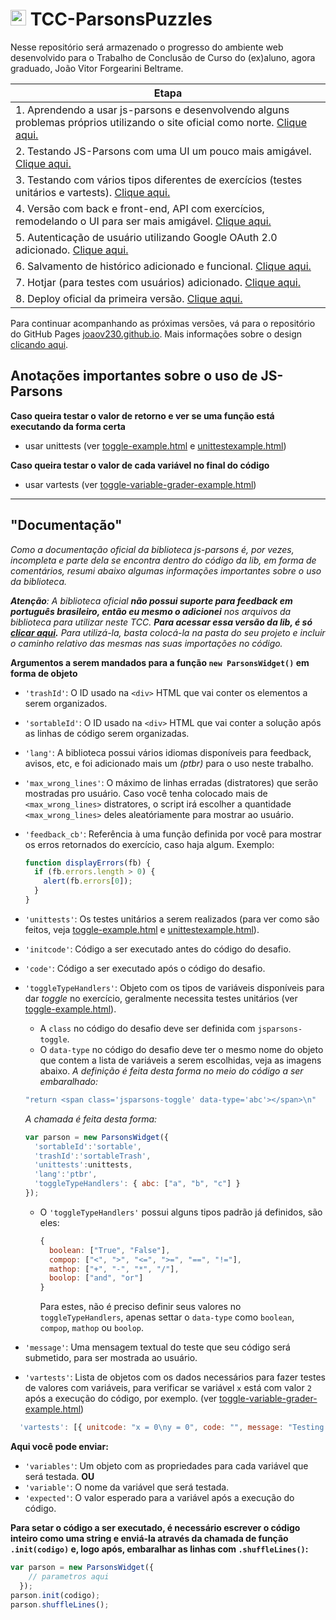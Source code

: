 # <img src="https://github.com/joaov230/_UFSM_TCC-ParsonsPuzzles/assets/37089511/33d7afd2-5892-496c-921b-a3b8dbd4af4c" width="25"> TCC-ParsonsPuzzles  

Nesse repositório será armazenado o progresso do ambiente web desenvolvido para o Trabalho de Conclusão de Curso do (ex)aluno, agora graduado, João Vitor Forgearini Beltrame.




|            Etapa           |
|----------------------------|
| 1. Aprendendo a usar js-parsons e desenvolvendo alguns problemas próprios utilizando o site oficial como norte. [Clique aqui.](/1.%20Aprendendo%20js-parsons/) |
| 2. Testando JS-Parsons com uma UI um pouco mais amigável. [Clique aqui.](/2.%20Testando%20js-parsons%20(com%20UI)/) |
| 3. Testando com vários tipos diferentes de exercícios (testes unitários e vartests). [Clique aqui.](/3.%20Versão%20do%20deploy%20e%20interpretador%20online/) |
| 4. Versão com back e front-end, API com exercícios, remodelando o UI para ser mais amigável. [Clique aqui.](/4.%20TODO%20Versão%20com%20backend%20e%20interpretador%20online/) |
| 5. Autenticação de usuário utilizando Google OAuth 2.0 adicionado. [Clique aqui.](/5.%20Versão%20com%20back-end%20e%20autenticação%20de%20usuário/) |
| 6. Salvamento de histórico adicionado e funcional. [Clique aqui.](/6.%20Versão%20com%20salvamento%20de%20histórico/) |
| 7. Hotjar (para testes com usuários) adicionado. [Clique aqui.](/7.%20Hotjar%20adicionado/) |
| 8. Deploy oficial da primeira versão. [Clique aqui.](/8.%20Deploy%20Oficial%201.0) |

Para continuar acompanhando as próximas versões, vá para o repositório do GitHub Pages [joaov230.github.io](https://github.com/joaov230/joaov230.github.io).
Mais informações sobre o design [clicando aqui](/Testando%20Designs/).


## Anotações importantes sobre o uso de JS-Parsons

**Caso queira testar o valor de retorno e ver se uma função está executando da forma certa**  
  * usar unittests (ver [toggle-example.html](/1.%20Aprendendo%20js-parsons/examples/toggle-example.html) e [unittestexample.html](/1.%20Aprendendo%20js-parsons/examples/unittestexample.html))

**Caso queira testar o valor de cada variável no final do código**  
  * usar vartests (ver [toggle-variable-grader-example.html](/1.%20Aprendendo%20js-parsons/examples/toggle-variable-grader-example.html))
  
--------------------------
## "Documentação"
_Como a documentação oficial da biblioteca js-parsons é, por vezes, incompleta e parte dela se encontra dentro do código da lib, em forma de comentários, resumi abaixo algumas informações importantes sobre o uso da biblioteca._  

_**Atenção**: A biblioteca oficial **não possui suporte para feedback em português brasileiro, então eu mesmo o adicionei** nos arquivos da biblioteca para utilizar neste TCC. **Para acessar essa versão da lib, é só [clicar aqui](/0.%20Versão%20do%20js-parsons%20utilizada/).** Para utilizá-la, basta colocá-la na pasta do seu projeto e incluir o caminho relativo das mesmas nas suas importações no código._  

**Argumentos a serem mandados para a função ```new ParsonsWidget()``` em forma de objeto**  

* ```'trashId'```: O ID usado na ```<div>``` HTML que vai conter os elementos a serem organizados.
* ```'sortableId'```: O ID usado na ```<div>``` HTML que vai conter a solução após as linhas de código serem organizadas.
* ```'lang'```: A biblioteca possui vários idiomas disponíveis para feedback, avisos, etc, e foi adicionado mais um *(ptbr)* para o uso neste trabalho.
* ```'max_wrong_lines'```: O máximo de linhas erradas (distratores) que serão mostradas pro usuário. Caso você tenha colocado mais de ```<max_wrong_lines>``` distratores, o script irá escolher a quantidade ```<max_wrong_lines>``` deles aleatóriamente para mostrar ao usuário.
* ```'feedback_cb'```: Referência à uma função definida por você para mostrar os erros retornados do exercício, caso haja algum. Exemplo:
    ```javascript
    function displayErrors(fb) {
      if (fb.errors.length > 0) {
        alert(fb.errors[0]);
      }
    }
    ```

* ```'unittests'```: Os testes unitários a serem realizados (para ver como são feitos, veja [toggle-example.html](/1.%20Aprendendo%20js-parsons/examples/toggle-example.html) e [unittestexample.html](/1.%20Aprendendo%20js-parsons/examples/unittestexample.html)).
* ```'initcode'```: Código a ser executado antes do código do desafio.
* ```'code'```: Código a ser executado após o código do desafio.
* ```'toggleTypeHandlers'```: Objeto com os tipos de variáveis disponíveis para dar *toggle* no exercício, geralmente necessita testes unitários (ver [toggle-example.html](/1.%20Aprendendo%20js-parsons/examples/toggle-example.html)).
  * A ```class``` no código do desafio deve ser definida com ```jsparsons-toggle```.
  * O ```data-type``` no código do desafio deve ter o mesmo nome do objeto que contem a lista de variáveis a serem escolhidas, veja as imagens abaixo.
  *A definição é feita desta forma no meio do código a ser embaralhado:*  
  ```javascript
  "return <span class='jsparsons-toggle' data-type='abc'></span>\n"
  ```

  *A chamada é feita desta forma:*
  ```javascript
  var parson = new ParsonsWidget({
    'sortableId':'sortable',
    'trashId':'sortableTrash',
    'unittests':unittests,
    'lang':'ptbr',
    'toggleTypeHandlers': { abc: ["a", "b", "c"] }
  });
  ```

  * O ```'toggleTypeHandlers'``` possui alguns tipos padrão já definidos, são eles:
    ```javascript
    {
      boolean: ["True", "False"],
      compop: ["<", ">", "<=", ">=", "==", "!="],
      mathop: ["+", "-", "*", "/"],
      boolop: ["and", "or"]
    }
    ```
    Para estes, não é preciso definir seus valores no ```toggleTypeHandlers```, apenas settar o ```data-type``` como ```boolean```, ```compop```, ```mathop``` ou ```boolop```.
* ```'message'```: Uma mensagem textual do teste que seu código será submetido, para ser mostrada ao usuário.
* ```'vartests'```: Lista de objetos com os dados necessários para fazer testes de valores com variáveis, para verificar se variável ```x``` está com valor ```2``` após a execução do código, por exemplo. (ver [toggle-variable-grader-example.html](/1.%20Aprendendo%20js-parsons/examples/toggle-variable-grader-example.html))
```javascript
  'vartests': [{ unitcode: "x = 0\ny = 0", code: "", message: "Testing with initial variable values x = 0 and y = 2", variables: {x: 2} }];
  ```

  **Aqui você pode enviar:**
  * ```'variables'```: Um objeto com as propriedades para cada variável que será testada.
  **OU**
  * ```'variable'```: O nome da variável que será testada.
  * ```'expected'```: O valor esperado para a variável após a execução do código.

**Para setar o código a ser executado, é necessário escrever o código inteiro como uma string e enviá-la através da chamada de função ```.init(codigo)``` e, logo após, embaralhar as linhas com ```.shuffleLines()```:**
```javascript
var parson = new ParsonsWidget({
    // parametros aqui
  });
parson.init(codigo);
parson.shuffleLines();
```
